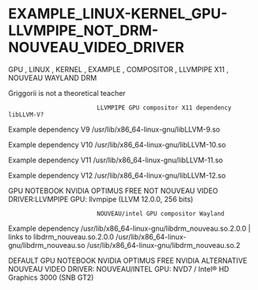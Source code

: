# EXAMPLE_LINUX-KERNEL_GPU-LLVMPIPE_NOT_DRM-NOUVEAU_VIDEO_DRIVER
GPU , LINUX , KERNEL , EXAMPLE , COMPOSITOR , LLVMPIPE X11 , NOUVEAU WAYLAND DRM

Griggorii is not a theoretical teacher

                             LLVMPIPE GPU compositor X11 dependency libLLVM-V?

Example dependency V9 /usr/lib/x86_64-linux-gnu/libLLVM-9.so

Example dependency V10 /usr/lib/x86_64-linux-gnu/libLLVM-10.so

Example dependency V11 /usr/lib/x86_64-linux-gnu/libLLVM-11.so

Example dependency V12 /usr/lib/x86_64-linux-gnu/libLLVM-12.so


GPU NOTEBOOK NVIDIA OPTIMUS FREE NOT NOUVEAU VIDEO DRIVER:LLVMPIPE GPU: llvmpipe (LLVM 12.0.0, 256 bits)

                             NOUVEAU/intel GPU compositor Wayland

Example dependency /usr/lib/x86_64-linux-gnu/libdrm_nouveau.so.2.0.0 | links to libdrm_nouveau.so.2.0.0 /usr/lib/x86_64-linux-gnu/libdrm_nouveau.so /usr/lib/x86_64-linux-gnu/libdrm_nouveau.so.2

DEFAULT GPU NOTEBOOK NVIDIA OPTIMUS FREE NVIDIA ALTERNATIVE NOUVEAU VIDEO DRIVER: NOUVEAU/INTEL GPU: NVD7 / Intel® HD Graphics 3000 (SNB GT2)
